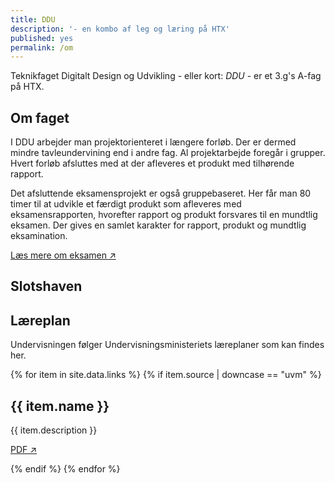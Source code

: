```yaml
---
title: DDU
description: '- en kombo af leg og læring på HTX'
published: yes
permalink: /om
---
```

Teknikfaget Digitalt Design og Udvikling - eller kort: _DDU_ - er et 3.g's A-fag på HTX.

## Om faget
I DDU arbejder man projektorienteret i længere forløb. Der er dermed mindre tavleundervining end i andre fag. Al projektarbejde foregår i grupper. Hvert forløb afsluttes med at der afleveres et produkt med tilhørende rapport. 

Det afsluttende eksamensprojekt er også gruppebaseret. Her får man 80 timer til at udvikle et færdigt produkt som afleveres med eksamensrapporten, hvorefter rapport og produkt forsvares til en mundtlig eksamen. Der gives en samlet karakter for rapport, produkt og mundtlig eksamination. 

[Læs mere om eksamen ↗️](sider/eksamen.md)

## Slotshaven

## Læreplan
Undervisningen følger Undervisningsministeriets læreplaner som kan findes her.

{% for item in site.data.links %}
    {% if item.source | downcase == "uvm" %}
        <section>
            <h2>{{ item.name }}</h2>
            <p>{{ item.description }}</p>
            <p><a href="{{ item.link }}" target="_blank" rel="noopener">PDF ↗️</a></p>
        </section>
    {% endif %}
{% endfor %}